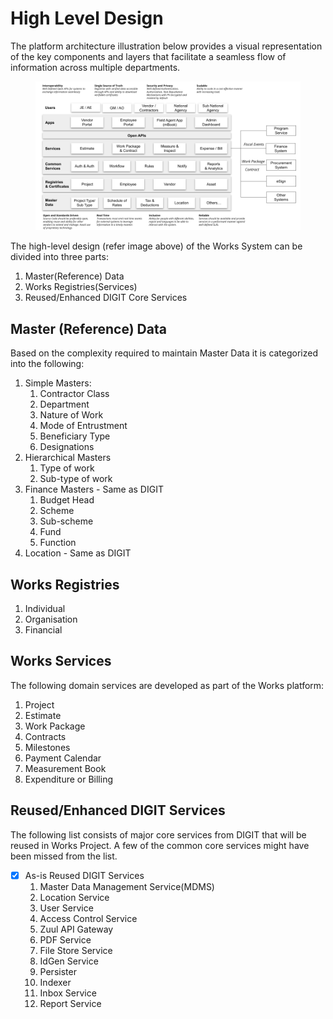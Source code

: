 # High Level Design

The platform architecture illustration below provides a visual representation of the key components and layers that facilitate a seamless flow of information across multiple departments.&#x20;

<figure><img src="../../.gitbook/assets/image (45).png" alt=""><figcaption></figcaption></figure>

The high-level design (refer image above) of the Works System can be divided into three parts:

1. Master(Reference) Data
2. Works Registries(Services)
3. Reused/Enhanced DIGIT Core Services

## Master (Reference) Data

Based on the complexity required to maintain Master Data it is categorized into the following:

1. Simple Masters:
   1. Contractor Class
   2. Department
   3. Nature of Work
   4. Mode of Entrustment&#x20;
   5. Beneficiary Type
   6. Designations
2. Hierarchical Masters&#x20;
   1. Type of work&#x20;
   2. Sub-type of work
3. Finance Masters - Same as DIGIT
   1. Budget Head&#x20;
   2. Scheme&#x20;
   3. Sub-scheme&#x20;
   4. Fund&#x20;
   5. Function
4. Location - Same as DIGIT

## Works Registries

1. Individual
2. Organisation
3. Financial

## Works Services

The following domain services are developed as part of the Works platform:

1. Project
2. Estimate&#x20;
3. Work Package
4. Contracts
5. Milestones
6. Payment Calendar
7. Measurement Book
8. Expenditure or Billing

## Reused/Enhanced DIGIT Services

The following list consists of major core services from DIGIT that will be reused in Works Project. A few of the common core services might have been missed from the list.

* [x] As-is Reused DIGIT Services
  1. Master Data Management Service(MDMS)
  2. Location Service
  3. User Service
  4. Access Control Service
  5. Zuul API Gateway
  6. PDF Service
  7. File Store Service
  8. IdGen Service
  9. Persister&#x20;
  10. Indexer
  11. Inbox Service
  12. Report Service
